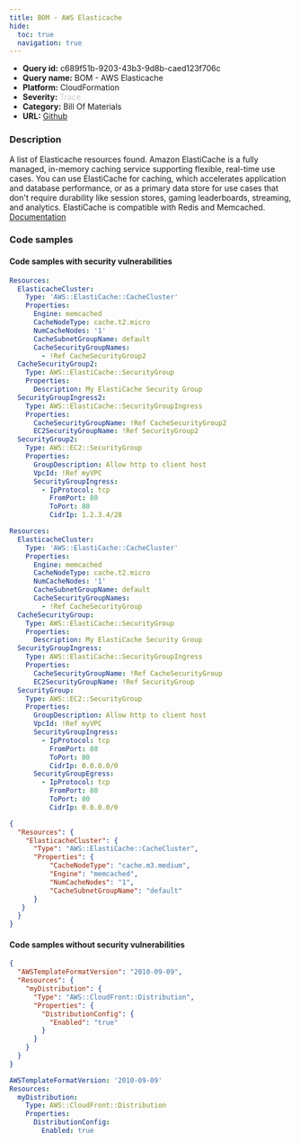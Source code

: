 ```yaml
---
title: BOM - AWS Elasticache
hide:
  toc: true
  navigation: true
---
```


<style>
  .highlight .hll {
    background-color: #ff171742;
  }
  .md-content {
    max-width: 1100px;
    margin: 0 auto;
  }
</style>

-   **Query id:** c689f51b-9203-43b3-9d8b-caed123f706c
-   **Query name:** BOM - AWS Elasticache
-   **Platform:** CloudFormation
-   **Severity:** <span style="color:#CCCCCC">Trace</span>
-   **Category:** Bill Of Materials
-   **URL:** [Github](https://github.com/Checkmarx/kics/tree/master/assets/queries/cloudFormation/aws_bom/elasticache)

### Description
A list of Elasticache resources found. Amazon ElastiCache is a fully managed, in-memory caching service supporting flexible, real-time use cases. You can use ElastiCache for caching, which accelerates application and database performance, or as a primary data store for use cases that don't require durability like session stores, gaming leaderboards, streaming, and analytics. ElastiCache is compatible with Redis and Memcached.<br>
[Documentation](https://kics.io)

### Code samples
#### Code samples with security vulnerabilities
```yaml title="Positive test num. 1 - yaml file" hl_lines="2"
Resources:
  ElasticacheCluster:
    Type: 'AWS::ElastiCache::CacheCluster'
    Properties:    
      Engine: memcached
      CacheNodeType: cache.t2.micro
      NumCacheNodes: '1'
      CacheSubnetGroupName: default
      CacheSecurityGroupNames:
        - !Ref CacheSecurityGroup2
  CacheSecurityGroup2:
    Type: AWS::ElastiCache::SecurityGroup
    Properties: 
      Description: My ElastiCache Security Group
  SecurityGroupIngress2:
    Type: AWS::ElastiCache::SecurityGroupIngress
    Properties: 
      CacheSecurityGroupName: !Ref CacheSecurityGroup2
      EC2SecurityGroupName: !Ref SecurityGroup2
  SecurityGroup2:
    Type: AWS::EC2::SecurityGroup
    Properties:
      GroupDescription: Allow http to client host
      VpcId: !Ref myVPC
      SecurityGroupIngress:
        - IpProtocol: tcp
          FromPort: 80
          ToPort: 80
          CidrIp: 1.2.3.4/28

```
```yaml title="Positive test num. 2 - yaml file" hl_lines="2"
Resources:
  ElasticacheCluster:
    Type: 'AWS::ElastiCache::CacheCluster'
    Properties:    
      Engine: memcached
      CacheNodeType: cache.t2.micro
      NumCacheNodes: '1'
      CacheSubnetGroupName: default
      CacheSecurityGroupNames:
        - !Ref CacheSecurityGroup
  CacheSecurityGroup:
    Type: AWS::ElastiCache::SecurityGroup
    Properties: 
      Description: My ElastiCache Security Group
  SecurityGroupIngress:
    Type: AWS::ElastiCache::SecurityGroupIngress
    Properties: 
      CacheSecurityGroupName: !Ref CacheSecurityGroup
      EC2SecurityGroupName: !Ref SecurityGroup
  SecurityGroup:
    Type: AWS::EC2::SecurityGroup
    Properties:
      GroupDescription: Allow http to client host
      VpcId: !Ref myVPC
      SecurityGroupIngress:
        - IpProtocol: tcp
          FromPort: 80
          ToPort: 80
          CidrIp: 0.0.0.0/0
      SecurityGroupEgress:
        - IpProtocol: tcp
          FromPort: 80
          ToPort: 80
          CidrIp: 0.0.0.0/0

```
```json title="Positive test num. 3 - json file" hl_lines="3"
{
  "Resources": {
    "ElasticacheCluster": {
      "Type": "AWS::ElastiCache::CacheCluster",
      "Properties": {
          "CacheNodeType": "cache.m3.medium",
          "Engine": "memcached",
          "NumCacheNodes": "1",
          "CacheSubnetGroupName": "default"
      }
   }
  }
}

```


#### Code samples without security vulnerabilities
```json title="Negative test num. 1 - json file"
{
  "AWSTemplateFormatVersion": "2010-09-09",
  "Resources": {
    "myDistribution": {
      "Type": "AWS::CloudFront::Distribution",
      "Properties": {
        "DistributionConfig": {
          "Enabled": "true"
        }
      }
    }
  }
}

```
```yaml title="Negative test num. 2 - yaml file"
AWSTemplateFormatVersion: '2010-09-09'
Resources:
  myDistribution:
    Type: AWS::CloudFront::Distribution
    Properties:
      DistributionConfig:
        Enabled: true

```
